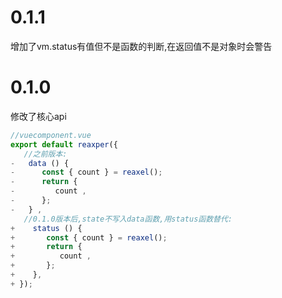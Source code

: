 # 0.1.1
增加了vm.status有值但不是函数的判断,在返回值不是对象时会警告

# 0.1.0
修改了核心api

```js
//vuecomponent.vue
export default reaxper({
   //之前版本:
-   data () {
-      const { count } = reaxel();
-      return {
-         count ,
-      };
-   } ,
   //0.1.0版本后,state不写入data函数,用status函数替代:
+    status () {
+       const { count } = reaxel();
+       return {
+          count ,
+       };
+    },
+ });

```
